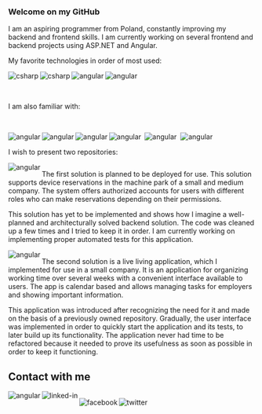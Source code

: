 ### Welcome on my GitHub
I am an aspiring programmer from Poland, constantly improving my backend and frontend skills. I am currently working on several frontend and backend projects using ASP.NET and Angular.
 
My favorite technologies in order of most used:

  <img align="left" alt="csharp" src="https://img.shields.io/badge/.NET-5C2D91?style=for-the-badge&logo=.net&logoColor=white" /><img>
   <img align="left" alt="csharp" src="https://img.shields.io/badge/C%23-239120?style=for-the-badge&logo=c-sharp&logoColor=white" /><img>
<img align="left" alt="angular" src="https://img.shields.io/badge/Angular-DD0031?style=for-the-badge&logo=angular&logoColor=white" /><img >
 <img align="left" alt="angular" src="https://img.shields.io/badge/Microsoft_SQL_Server-CC2927?style=for-the-badge&logo=microsoft-sql-server&logoColor=white" /><img >
 
<br>

I am also familiar with:

<br>

<img align="left" alt="angular" src="https://img.shields.io/badge/Visual%20Studio-5C2D91.svg?style=for-the-badge&logo=visual-studio&logoColor=white" /><img >
<img align="bottom"  alt="angular" src="https://img.shields.io/badge/%20-SOLID-black?style=for-the-badge&logo=SL&logoColor=white" /><img >
<img align="left" alt="angular" src="https://img.shields.io/badge/%20-entity%20framework-blueviolet?style=for-the-badge&logo=EF&logoColor=white" /><img >
<img align="bottom"  alt="angular" src="https://img.shields.io/badge/%20-REST-black?style=for-the-badge&logo=SL&logoColor=white" /><img >
<img align="left" alt="angular" src="https://img.shields.io/badge/Postman-FF6C37?style=for-the-badge&logo=postman&logoColor=white" /><img >
<img align="left" alt="angular" src="https://img.shields.io/badge/Swagger-85EA2D?style=for-the-badge&logo=Swagger&logoColor=white" /><img > 


 I wish to present two repositories:
 
 <img align="left" alt="angular" src="https://img.shields.io/badge/-1.%20Production%20Scheduler-white?style=for-the-badge" /><img >
 
 The first solution is planned to be deployed for use. This solution supports device reservations in the machine park of a small and medium company. The system offers authorized accounts for users with different roles who can make reservations depending on their permissions.
 
 This solution has yet to be implemented and shows how I imagine a well-planned and architecturally solved backend solution. The code was cleaned up a few times and I tried to keep it in order. I am currently working on implementing proper automated tests for this application.
 
 <img align="left" alt="angular" src="https://img.shields.io/badge/-2.%20Tasks%20Manager-white?style=for-the-badge" /><img >
 
 The second solution is a live living application, which I implemented for use in a small company. It is an application for organizing working time over several weeks with a convenient interface available to users. The app is calendar based and allows managing tasks for employers and showing important information.
 
 This application was introduced after recognizing the need for it and made on the basis of a previously owned repository.
Gradually, the user interface was implemented in order to quickly start the application and its tests, to later build up its functionality. The application never had time to be refactored because it needed to prove its usefulness as soon as possible in order to keep it functioning.

## Contact with me
<img align="left" alt="angular" src="https://img.shields.io/badge/Gmail-D14836?style=for-the-badge&logo=gmail&logoColor=white"/><img >
<img align="left" alt="linked-in" src="https://img.shields.io/badge/linkedin-%230077B5.svg?&style=for-the-badge&logo=linkedin&logoColor=white" /> 

 
[<img align="left" alt="facebook" src="https://img.shields.io/badge/facebook-%231877F2.svg?&style=for-the-badge&logo=facebook&logoColor=white " />](mailto:szymon.dudek.88@gmail.com)[<img align="left" alt="twitter" src="https://img.shields.io/badge/twitter-%231DA1F2.svg?&style=for-the-badge&logo=twitter&logoColor=white" />](szymon.dudek.88@gmail.com)<br>
